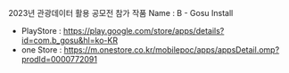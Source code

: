 2023년 관광데이터 활용 공모전 참가 작품
Name : B - Gosu
Install
- PlayStore : https://play.google.com/store/apps/details?id=com.b_gosu&hl=ko-KR
- one Store : https://m.onestore.co.kr/mobilepoc/apps/appsDetail.omp?prodId=0000772091
